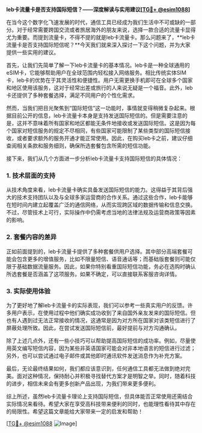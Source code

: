 **leb卡流量卡是否支持国际短信？——深度解读与实用建议[[TG💪+ @esim1088](https://t.me/s/esim1088)]**

在当今这个数字化飞速发展的时代，通信工具已经成为我们生活中不可或缺的一部分。对于经常需要跨国交流或者旅居海外的朋友来说，选择一款合适的流量卡显得尤为重要。而提到流量卡，不得不提的就是leb卡流量卡。那么问题来了，**leb卡流量卡是否支持国际短信呢？**今天我们就来深入探讨一下这个问题，并为大家提供一些实用的建议。

首先，让我们先简单了解一下leb卡流量卡的基本情况。leb卡是一种全球通用的eSIM卡，它能够帮助用户在全球范围内轻松接入网络服务。相比传统实体SIM卡，leb卡的优势在于其灵活性和便捷性。用户无需更换手机即可在全球多个国家和地区使用该服务，这对于经常出差或旅行的人来说无疑是一个福音。此外，leb卡还提供了多种套餐选择，满足不同用户的个性化需求。

然而，当我们把目光聚焦到“国际短信”这一功能时，事情就变得稍微复杂起来。根据目前公开的信息，leb卡流量卡本身是支持发送国际短信的。但是需要注意的是，这并不意味着所有国家和地区都能无条件地接收或发送国际短信。这是因为每个国家对短信服务的规定不尽相同，有些国家可能限制了某些类型的国际短信接收，或者要求额外的服务开通才能正常使用。因此，在购买leb卡之前，建议仔细查阅相关条款和服务细则，确保所选套餐包含所需的短信功能。

接下来，我们从几个方面进一步分析leb卡流量卡支持国际短信的具体情况：

### **1. 技术层面的支持**
从技术角度来看，leb卡流量卡确实具备发送国际短信的能力。这得益于其背后强大的技术支持团队以及与全球多家运营商的合作关系。通过这些合作，leb卡能够在短时间内建立起覆盖广泛的通信网络，从而实现跨区域的数据传输和信息交换。不过，尽管技术上可行，实际操作中仍需考虑当地的法律法规及运营商政策等因素的影响。

### **2. 套餐内容的差异**
正如前面提到的，leb卡流量卡提供了多种套餐供用户选择。其中部分高端套餐可能会包含更多的增值服务，比如不限量短信、语音通话等；而基础版套餐则可能仅限于基础数据流量服务。因此，如果你特别看重国际短信功能，务必在选购时确认所选套餐是否涵盖了这项服务。如果不确定，可以直接联系客服咨询详情。

### **3. 实际使用体验**
为了更好地了解leb卡流量卡的实际表现，我们可以参考一些真实用户的反馈。许多用户表示，在使用过程中他们确实成功收到了来自国外亲友发来的国际短信。但也有人遇到过无法正常接收的情况，这通常是因为对方所在国家对该类短信进行了屏蔽处理所致。因此，在尝试发送国际短信前，最好提前与对方沟通确认。

除了上述几点外，还有一些小技巧可以帮助提高国际短信的成功率。例如，尽量使用英文编写短信内容，因为某些非英语国家可能会对非本地语言的短信进行过滤；另外，也可以尝试通过电子邮件或其他即时通讯软件发送消息作为补充方案。

最后，无论最终结果如何，我们都应该意识到，任何通信工具都无法做到绝对完美。面对这种情况，保持耐心并积极寻找替代方案才是明智之举。同时，随着科技的进步，相信未来会有更多创新产品出现，为我们带来更多便利。

综上所述，虽然leb卡流量卡理论上支持国际短信，但具体能否正常使用还需结合实际情况来看待。希望大家在享受高科技带来便利的同时，也能理性看待其中存在的局限性。希望这篇文章能给大家带来一定的启发和帮助！

[[TG💪+ @esim1088](https://t.me/s/esim1088) ![Image](https://i.postimg.cc/4NQfJmqS/Snipaste-2025-05-13-00-14-12.png)]